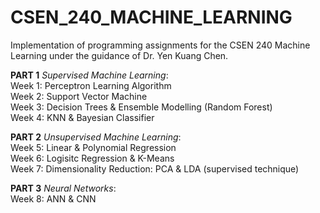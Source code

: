 # CSEN_240_MACHINE_LEARNING
Implementation of programming assignments for the CSEN 240 Machine Learning under the guidance of Dr. Yen Kuang Chen.<br/>

<b>PART 1</b> <i>Supervised Machine Learning</i>: <br/>
Week 1: Perceptron Learning Algorithm <br/>
Week 2: Support Vector Machine <br/>
Week 3: Decision Trees & Ensemble Modelling (Random Forest) <br/>
Week 4: KNN & Bayesian Classifier <br/>

<b>PART 2</b> <i>Unsupervised Machine Learning</i>: <br/>
Week 5: Linear & Polynomial Regression <br/>
Week 6: Logisitc Regression & K-Means <br/>
Week 7: Dimensionality Reduction: PCA & LDA (supervised technique) <br/>

<b>PART 3</b> <i>Neural Networks</i>: <br/>
Week 8: ANN & CNN <br/>
